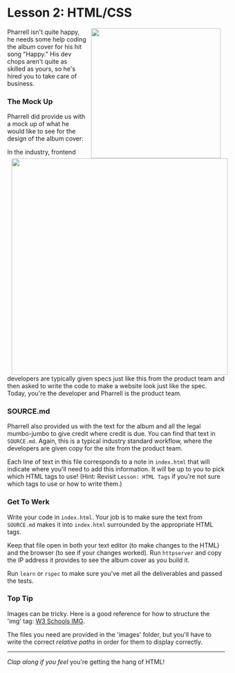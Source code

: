 # Lesson 2: HTML/CSS
<img src="https://after-school-assets.s3.amazonaws.com/happy.gif" width="300px" align="right" hspace="10">

Pharrell isn't quite happy, he needs some help coding the album cover for his
hit song "Happy." His dev chops aren't quite as skilled as yours, so he's hired
you to take care of business.

### The Mock Up

Pharrell did provide us with a mock up of what he would like to see for the
design of the album cover:

<img src="https://s22.postimg.cc/dcqyuxbsx/MOCKUP.jpg" width="500px" align="left" hspace="10">

In the industry, frontend developers are typically given specs just
like this from the product team and then asked to write the code to make a
website look just like the spec. Today, you're the developer and Pharrell is
the product team.

### SOURCE.md

Pharrell also provided us with the text for the album and all the legal
mumbo-jumbo to give credit where credit is due. You can find that text in
`SOURCE.md`. Again, this is a typical industry standard workflow, where the
developers are given copy for the site from the product team.

Each line of text in this file corresponds to a note in `index.html` that will
indicate where you'll need to add this information. It will be up to you to pick
which HTML tags to use! (Hint: Revisit `Lesson: HTML Tags` if you're not sure
which tags to use or how to write them.)

### Get To Werk

Write your code in `index.html`. Your job is to make sure the text from
`SOURCE.md` makes it into `index.html` surrounded by the appropriate HTML tags.

Keep that file open in both your text editor (to make changes to the HTML) and
the browser (to see if your changes worked). Run `httpserver` and copy the IP
address it provides to see the album cover as you build it.

Run `learn` or `rspec` to make sure you've met all the deliverables and passed
the tests.

### Top Tip

Images can be tricky. Here is a good reference for how to structure the 'img'
tag: [W3 Schools IMG](https://www.w3schools.com/tags/tag_img.asp).  

The files you need are provided in the 'images' folder, but you'll have to write
the correct _relative paths_ in order for them to display correctly.

---

_Clap along if you feel_ you're getting the hang of HTML!
